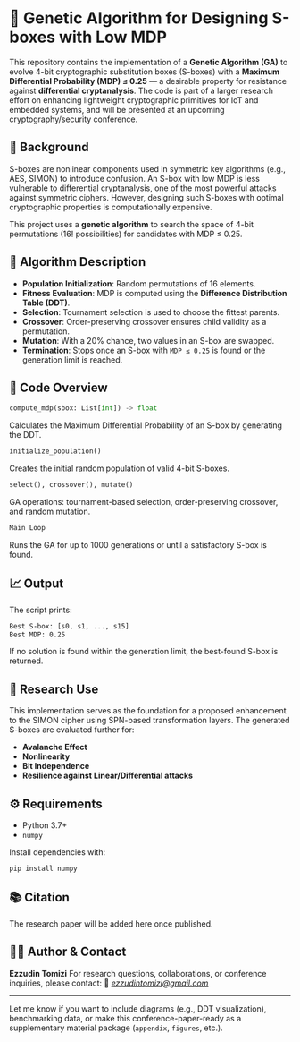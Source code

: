 # 🔐 Genetic Algorithm for Designing S-boxes with Low MDP

This repository contains the implementation of a **Genetic Algorithm (GA)** to evolve 4-bit cryptographic substitution boxes (S-boxes) with a **Maximum Differential Probability (MDP) ≤ 0.25** — a desirable property for resistance against **differential cryptanalysis**. The code is part of a larger research effort on enhancing lightweight cryptographic primitives for IoT and embedded systems, and will be presented at an upcoming cryptography/security conference.

## 🧠 Background

S-boxes are nonlinear components used in symmetric key algorithms (e.g., AES, SIMON) to introduce confusion. An S-box with low MDP is less vulnerable to differential cryptanalysis, one of the most powerful attacks against symmetric ciphers. However, designing such S-boxes with optimal cryptographic properties is computationally expensive.

This project uses a **genetic algorithm** to search the space of 4-bit permutations (16! possibilities) for candidates with MDP ≤ 0.25.

## 📜 Algorithm Description

* **Population Initialization**: Random permutations of 16 elements.
* **Fitness Evaluation**: MDP is computed using the **Difference Distribution Table (DDT)**.
* **Selection**: Tournament selection is used to choose the fittest parents.
* **Crossover**: Order-preserving crossover ensures child validity as a permutation.
* **Mutation**: With a 20% chance, two values in an S-box are swapped.
* **Termination**: Stops once an S-box with `MDP ≤ 0.25` is found or the generation limit is reached.

## 🧪 Code Overview

```python
compute_mdp(sbox: List[int]) -> float
```

Calculates the Maximum Differential Probability of an S-box by generating the DDT.

```python
initialize_population()
```

Creates the initial random population of valid 4-bit S-boxes.

```python
select(), crossover(), mutate()
```

GA operations: tournament-based selection, order-preserving crossover, and random mutation.

```python
Main Loop
```

Runs the GA for up to 1000 generations or until a satisfactory S-box is found.

## 📈 Output

The script prints:

```bash
Best S-box: [s0, s1, ..., s15]
Best MDP: 0.25
```

If no solution is found within the generation limit, the best-found S-box is returned.

## 🔬 Research Use

This implementation serves as the foundation for a proposed enhancement to the SIMON cipher using SPN-based transformation layers. The generated S-boxes are evaluated further for:

* **Avalanche Effect**
* **Nonlinearity**
* **Bit Independence**
* **Resilience against Linear/Differential attacks**

## ⚙️ Requirements

* Python 3.7+
* `numpy`

Install dependencies with:

```bash
pip install numpy
```

## 📚 Citation

The research paper will be added here once published.

## 🧑‍🔬 Author & Contact

**Ezzudin Tomizi**
For research questions, collaborations, or conference inquiries, please contact:
📧 *[ezzudintomizi@gmail.com](mailto:ezzudintomizi@gmail.com)*

---

Let me know if you want to include diagrams (e.g., DDT visualization), benchmarking data, or make this conference-paper-ready as a supplementary material package (`appendix`, `figures`, etc.).
